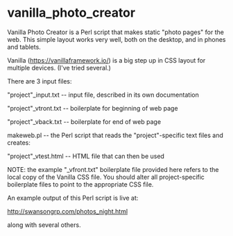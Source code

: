 # vanilla_photo_creator
Vanilla Photo Creator is a Perl script that makes static "photo pages" for the web. This simple layout works very well, both on the desktop, and in phones and tablets.

Vanilla (https://vanillaframework.io/) is a big step up in CSS layout for multiple devices. (I've tried several.)

There are 3 input files:

"project"_input.txt -- input file, described in its own documentation

"project"_vtront.txt -- boilerplate for beginning of web page

"project"_vback.txt -- boilerplate for end of web page

makeweb.pl -- the Perl script that reads the "project"-specific text files and creates:

"project"_vtest.html -- HTML file that can then be used

NOTE: the example "_vfront.txt" boilerplate file provided here refers to the local copy of the Vanilla CSS file. You should alter all project-specific boilerplate files to point to the appropriate CSS file.

An example output of this Perl script is live at:

http://swansongrp.com/photos_night.html

along with several others.
